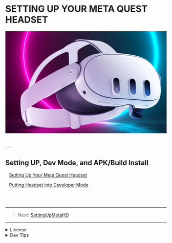 # SETTING UP YOUR META QUEST HEADSET
![Meta3HD.png](Meta3HD.png)

<br>
---

## Setting UP, Dev Mode, and APK/Build Install
<!-- TOC -->

<kbd></kbd> &nbsp;&nbsp; [Setting Up Your Meta Quest Headset](SettingUpMetaHD)<br>

<kbd></kbd> &nbsp;&nbsp; [Putting Headset into Developer Mode](DevMode) <br>



<!-- TOC -->
<br>
<br>

---
>Next: [SettingUpMetaHD](SettingUpMetaHD/SettingUpMedaHD.md)

---
<!-- LICENSE -->
</details>
<details><summary>License</summary>
Distributed under the MIT License. See `LICENSE` for more information: [link](LICENSE).
</details>

</details>
<details><summary>Dev Tips</summary>
Marc Aubanel gave me base template.
</details>


